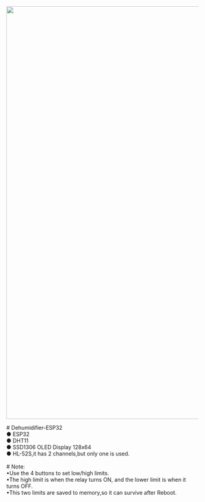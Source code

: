 <img align="center" width="1731" height="1080" src="https://raw.githubusercontent.com/AM71113363/Dehumidifier-ESP32/master/info.png">
</p>
# Dehumidifier-ESP32<br>
● ESP32<br>
● DHT11<br>
● SSD1306 OLED Display 128x64<br>
● HL-52S,it has 2 channels,but only one is used.<br><br>
# Note:<br>
•Use the 4 buttons to set low/high limits.<br>
•The high limit is when the relay turns ON, and the lower limit is when it turns OFF.<br>
•This two limits are saved to memory,so it can survive after Reboot.<br>
